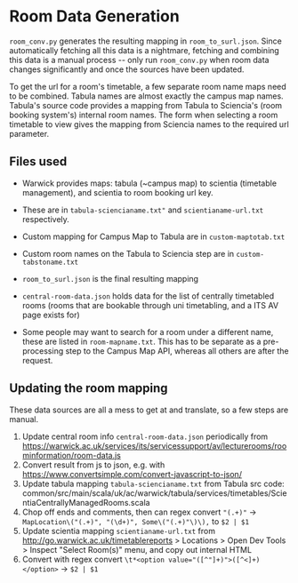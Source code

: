 # Room Data Generation

`room_conv.py` generates the resulting mapping in `room_to_surl.json`. Since automatically fetching all this data is a nightmare, fetching and combining this data is a manual process -- only run `room_conv.py` when room data changes significantly and once the sources have been updated.

To get the url for a room's timetable, a few separate room name maps need to be combined. Tabula names are almost exactly the campus map names. Tabula's source code provides a mapping from Tabula to Sciencia's (room booking system's) internal room names. The form when selecting a room timetable to view gives the mapping from Sciencia names to the required url parameter.

## Files used
- Warwick provides maps: tabula (~campus map) to scientia (timetable management), and scientia to room booking url key.
- These are in `tabula-sciencianame.txt"` and `scientianame-url.txt` respectively.
- Custom mapping for Campus Map to Tabula are in `custom-maptotab.txt`
- Custom room names on the Tabula to Sciencia step are in `custom-tabstoname.txt`
- `room_to_surl.json` is the final resulting mapping

- `central-room-data.json` holds data for the list of centrally timetabled rooms (rooms that are bookable through uni timetabling, and a ITS AV page exists for)
- Some people may want to search for a room under a different name, these are listed in `room-mapname.txt`. This has to be separate as a pre-processing step to the Campus Map API, whereas all others are after the request. 


## Updating the room mapping
These data sources are all a mess to get at and translate, so a few steps are manual.

1. Update central room info `central-room-data.json` periodically from https://warwick.ac.uk/services/its/servicessupport/av/lecturerooms/roominformation/room-data.js
2. Convert result from js to json, e.g. with https://www.convertsimple.com/convert-javascript-to-json/
3. Update tabula mapping `tabula-sciencianame.txt` from Tabula src code: common/src/main/scala/uk/ac/warwick/tabula/services/timetables/ScientiaCentrallyManagedRooms.scala
4. Chop off ends and comments, then can regex convert `"(.+)"` -> `MapLocation\("(.+)", "(\d+)", Some\("(.+)"\)\),` to `$2 | $1`
5. Update scientia mapping `scientianame-url.txt` from http://go.warwick.ac.uk/timetablereports > Locations > Open Dev Tools > Inspect "Select Room(s)" menu, and copy out internal HTML
6. Convert with regex convert `\t*<option value="([^"]+)">([^<]+)</option>` -> `$2 | $1`